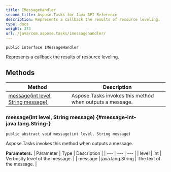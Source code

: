 ```yaml
---
title: IMessageHandler
second_title: Aspose.Tasks for Java API Reference
description: Represents a callback the results of resource leveling.
type: docs
weight: 373
url: /java/com.aspose.tasks/imessagehandler/
---
```

```
public interface IMessageHandler
```

Represents a callback the results of resource leveling.
## Methods

| Method | Description |
| --- | --- |
| [message(int level, String message)](#message-int-java.lang.String-) | Aspose.Tasks invokes this method when outputs a message. |
### message(int level, String message) {#message-int-java.lang.String-}
```
public abstract void message(int level, String message)
```


Aspose.Tasks invokes this method when outputs a message.

**Parameters:**
| Parameter | Type | Description |
| --- | --- | --- |
| level | int | Verbosity level of the message. |
| message | java.lang.String | The text of the message. |

